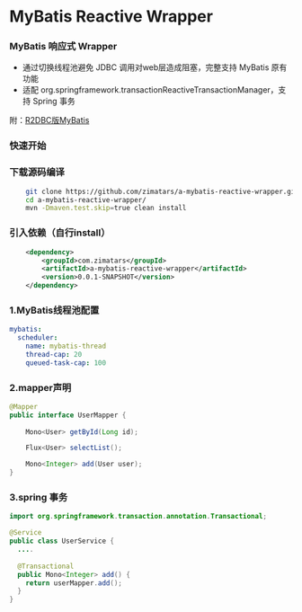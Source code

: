 # MyBatis Reactive Wrapper
### MyBatis 响应式 Wrapper

* 通过切换线程池避免 JDBC 调用对web层造成阻塞，完整支持 MyBatis 原有功能
* 适配 org.springframework.transactionReactiveTransactionManager，支持 Spring 事务

附：[R2DBC版MyBatis](https://github.com/zimatars/mybatis-reactive)

### 快速开始
### 下载源码编译
```sh
    git clone https://github.com/zimatars/a-mybatis-reactive-wrapper.git
    cd a-mybatis-reactive-wrapper/
    mvn -Dmaven.test.skip=true clean install
```

### 引入依赖（自行install）
```xml
    <dependency>
        <groupId>com.zimatars</groupId>
        <artifactId>a-mybatis-reactive-wrapper</artifactId>
        <version>0.0.1-SNAPSHOT</version>
    </dependency>
```
### 1.MyBatis线程池配置
```yml
mybatis:
  scheduler:
    name: mybatis-thread
    thread-cap: 20
    queued-task-cap: 100
```
### 2.mapper声明
```java
@Mapper
public interface UserMapper {
    
    Mono<User> getById(Long id);

    Flux<User> selectList();

    Mono<Integer> add(User user);
}
```
### 3.spring 事务

```java
import org.springframework.transaction.annotation.Transactional;

@Service
public class UserService {
  ....
    
  @Transactional
  public Mono<Integer> add() {
    return userMapper.add();
  }
}
```

